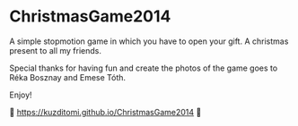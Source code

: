 ChristmasGame2014
==================

A simple stopmotion game in which you have to open your gift. A christmas present to all my friends.

Special thanks for having fun and create the photos of the game goes to Réka Bosznay and Emese Tóth.

Enjoy!

🎄 https://kuzditomi.github.io/ChristmasGame2014 🎄
